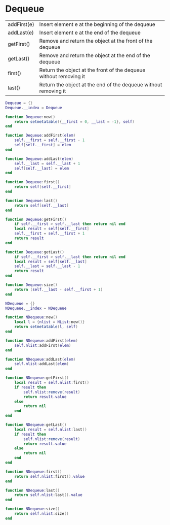 # Dequeue

|             |                                                              |
| ----------- | ------------------------------------------------------------ |
| addFirst(e) | Insert element e at the beginning of the dequeue             |
| addLast(e)  | Insert element e at the end of the dequeue                   |
| getFirst()  | Remove and return the object at the front of the dequeue     |
| getLast()   | Remove and return the object at the end of the dequeue       |
| first()     | Return the object at the front of the dequeue without removing it |
| last()      | Return the object at the end of the dequeue without removing it |

```lua
Dequeue = {}
Dequeue.__index = Dequeue

function Dequeue:new()
	return setmetatable({__first = 0, __last = -1}, self)
end

function Dequeue:addFirst(elem)
	self.__first = self.__first - 1
    self[self.__first] = elem
end

function Dequeue:addLast(elem)
	self.__last = self.__last + 1
    self[self.__last] = elem
end

function Dequeue:first()
	return self[self.__first]
end

function Dequeue:last()
	return self[self.__last]
end

function Dequeue:getFirst()
    if self.__first > self.__last then return nil end
    local result = self[self.__first]
    self.__first = self.__first + 1
    return result
end

function Dequeue:getLast()
    if self.__first > self.__last then return nil end
	local result = self[self.__last]
    self.__last = self.__last - 1
    return result
end

function Dequeue:size()
    return (self.__last - self.__first + 1)
end
```

```lua
NDequeue = {}
NDequeue.__index = NDequeue

function NDequeue:new()
    local l = {nlist = NList:new()}
    return setmetatable(l, self)
end

function NDequeue:addFirst(elem)
    self.nlist:addFirst(elem)
end

function NDequeue:addLast(elem)
    self.nlist:addLast(elem)
end

function NDequeue:getFirst()
    local result = self.nlist:first()
    if result then
        self.nlist:remove(result)
        return result.value
    else
        return nil
    end
end

function NDequeue:getLast()
    local result = self.nlist:last()
    if result then
        self.nlist:remove(result)
        return result.value
    else
        return nil
    end
end

function NDequeue:first()
    return self.nlist:first().value
end

function NDequeue:last()
    return self.nlist:last().value
end

function NDequeue:size()
    return self.nlist:size()
end
```


